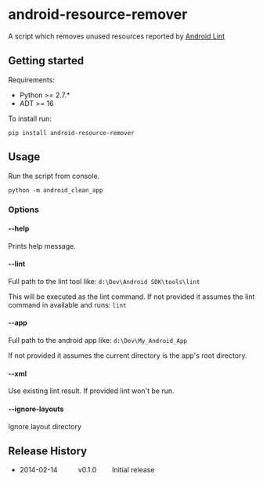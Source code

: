 android-resource-remover
========================

A script which removes unused resources reported by [Android Lint](http://developer.android.com/tools/help/lint.html)

## Getting started
Requirements:

* Python >= 2.7.*
* ADT >= 16

To install run:

    pip install android-resource-remover

## Usage
Run the script from console.

```
python -m android_clean_app
```

### Options

#### --help
Prints help message.

#### --lint
Full path to the lint tool like: `d:\Dev\Android SDK\tools\lint`

This will be executed as the lint command. If not provided it assumes the lint command in available and runs: `lint`

#### --app
Full path to the android app like: `d:\Dev\My_Android_App`

If not provided it assumes the current directory is the app's root directory.

#### --xml

Use existing lint result. If provided lint won't be run.

#### --ignore-layouts

Ignore layout directory

## Release History
* 2014-02-14   v0.1.0   Initial release
